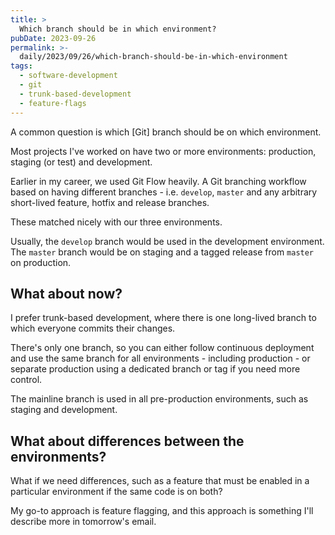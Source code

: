 ```yaml
---
title: >
  Which branch should be in which environment?
pubDate: 2023-09-26
permalink: >-
  daily/2023/09/26/which-branch-should-be-in-which-environment
tags:
  - software-development
  - git
  - trunk-based-development
  - feature-flags
---
```


A common question is which [Git] branch should be on which environment.

Most projects I've worked on have two or more environments: production, staging (or test) and development.

Earlier in my career, we used Git Flow heavily. A Git branching workflow based on having different branches - i.e. `develop`, `master` and any arbitrary short-lived feature, hotfix and release branches.

These matched nicely with our three environments.

Usually, the `develop` branch would be used in the development environment. The `master` branch would be on staging and a tagged release from `master` on production.

## What about now?

I prefer trunk-based development, where there is one long-lived branch to which everyone commits their changes.

There's only one branch, so you can either follow continuous deployment and use the same branch for all environments - including production - or separate production using a dedicated branch or tag if you need more control.

The mainline branch is used in all pre-production environments, such as staging and development.

## What about differences between the environments?

What if we need differences, such as a feature that must be enabled in a particular environment if the same code is on both?

My go-to approach is feature flagging, and this approach is something I'll describe more in tomorrow's email.
